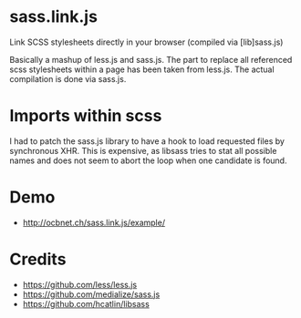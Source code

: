 sass.link.js
============

Link SCSS stylesheets directly in your browser (compiled via [lib]sass.js)

Basically a mashup of less.js and sass.js. The part to replace all referenced
scss stylesheets within a page has been taken from less.js. The actual compilation
is done via sass.js.


Imports within scss
===================

I had to patch the sass.js library to have a hook to load
requested files by synchronous XHR. This is expensive,
as libsass tries to stat all possible names and does
not seem to abort the loop when one candidate is found.


Demo
====

- http://ocbnet.ch/sass.link.js/example/


Credits
=======

- https://github.com/less/less.js
- https://github.com/medialize/sass.js
- https://github.com/hcatlin/libsass